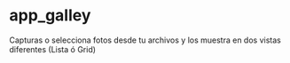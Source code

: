 # app_galley
Capturas o selecciona fotos desde tu archivos y  los muestra en dos vistas diferentes (Lista ó Grid)
